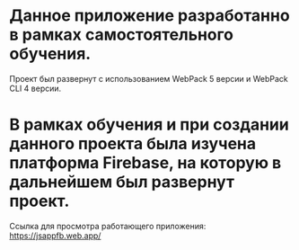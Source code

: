 # Данное приложение разработанно в рамках самостоятельного обучения.

Проект был развернут с использованием WebPack 5 версии и WebPack CLI 4 версии.

# В рамках обучения и при создании данного проекта была изучена платформа Firebase, на которую в дальнейшем был развернут проект.

Ссылка для просмотра работающего приложения: https://jsappfb.web.app/

